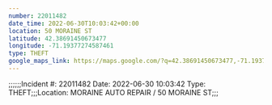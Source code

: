 ```yaml
---
number: 22011482
date_time: 2022-06-30T10:03:42+00:00
location: 50 MORAINE ST
latitude: 42.38691450673477
longitude: -71.19377274587461
type: THEFT
google_maps_link: https://maps.google.com/?q=42.38691450673477,-71.19377274587461
---
```


;;;;;;Incident #: 22011482  Date: 2022-06-30 10:03:42   Type: THEFT;;;Location: MORAINE AUTO REPAIR / 50 MORAINE ST;;;
